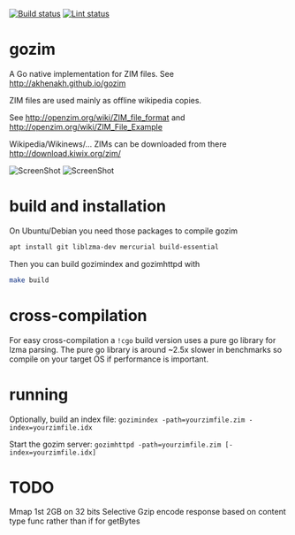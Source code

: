 [![Build status](https://github.com/akhenakh/gozim/actions/workflows/build.yml/badge.svg)](https://github.com/akhenakh/gozim/actions/workflows/build.yml)
[![Lint status](https://github.com/akhenakh/gozim/actions/workflows/lint.yml/badge.svg)](https://github.com/akhenakh/gozim/actions/workflows/lint.yml)

gozim
=====

A Go native implementation for ZIM files. See http://akhenakh.github.io/gozim

ZIM files are used mainly as offline wikipedia copies.

See http://openzim.org/wiki/ZIM_file_format and http://openzim.org/wiki/ZIM_File_Example

Wikipedia/Wikinews/... ZIMs can be downloaded from there http://download.kiwix.org/zim/

![ScreenShot](/shots/browse.jpg)
![ScreenShot](/shots/search.jpg)

build and installation
======================

On Ubuntu/Debian you need those packages to compile gozim
```bash
apt install git liblzma-dev mercurial build-essential
```

Then you can build gozimindex and gozimhttpd with 
```bash
make build
```

cross-compilation
=================

For easy cross-compilation a `!cgo` build version uses a pure go library for lzma parsing.
The pure go library is around ~2.5x slower in benchmarks so compile on your target OS if
performance is important.

running
=======

Optionally, build an index file: `gozimindex -path=yourzimfile.zim -index=yourzimfile.idx`

Start the gozim server: `gozimhttpd -path=yourzimfile.zim [-index=yourzimfile.idx]`

TODO
====
Mmap 1st 2GB on 32 bits
Selective Gzip encode response based on content type
func rather than if for getBytes


